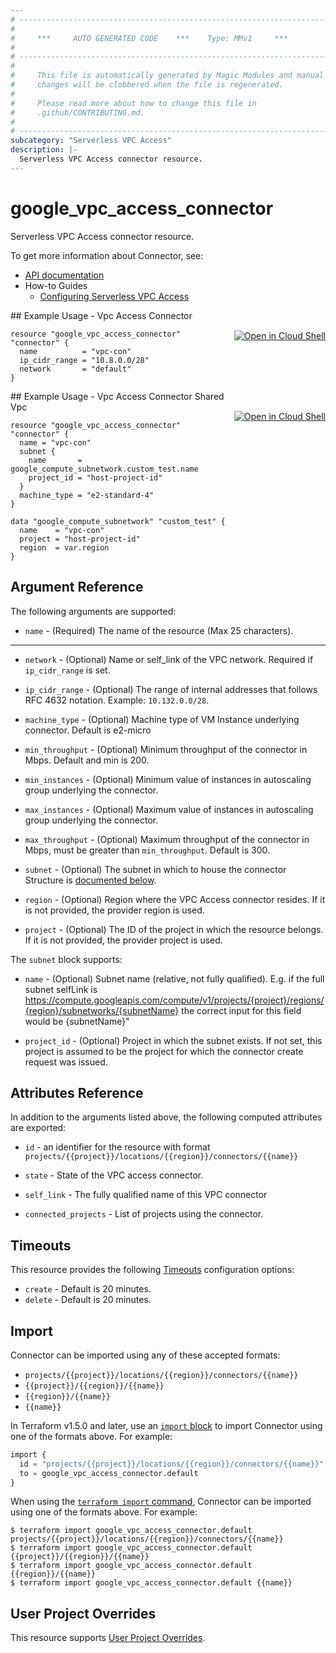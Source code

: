 ```yaml
---
# ----------------------------------------------------------------------------
#
#     ***     AUTO GENERATED CODE    ***    Type: MMv1     ***
#
# ----------------------------------------------------------------------------
#
#     This file is automatically generated by Magic Modules and manual
#     changes will be clobbered when the file is regenerated.
#
#     Please read more about how to change this file in
#     .github/CONTRIBUTING.md.
#
# ----------------------------------------------------------------------------
subcategory: "Serverless VPC Access"
description: |-
  Serverless VPC Access connector resource.
---
```


# google\_vpc\_access\_connector

Serverless VPC Access connector resource.


To get more information about Connector, see:

* [API documentation](https://cloud.google.com/vpc/docs/reference/vpcaccess/rest/v1/projects.locations.connectors)
* How-to Guides
    * [Configuring Serverless VPC Access](https://cloud.google.com/vpc/docs/configure-serverless-vpc-access)

<div class = "oics-button" style="float: right; margin: 0 0 -15px">
  <a href="https://console.cloud.google.com/cloudshell/open?cloudshell_git_repo=https%3A%2F%2Fgithub.com%2Fterraform-google-modules%2Fdocs-examples.git&cloudshell_working_dir=vpc_access_connector&cloudshell_image=gcr.io%2Fcloudshell-images%2Fcloudshell%3Alatest&open_in_editor=main.tf&cloudshell_print=.%2Fmotd&cloudshell_tutorial=.%2Ftutorial.md" target="_blank">
    <img alt="Open in Cloud Shell" src="//gstatic.com/cloudssh/images/open-btn.svg" style="max-height: 44px; margin: 32px auto; max-width: 100%;">
  </a>
</div>
## Example Usage - Vpc Access Connector


```hcl
resource "google_vpc_access_connector" "connector" {
  name          = "vpc-con"
  ip_cidr_range = "10.8.0.0/28"
  network       = "default"
}
```
<div class = "oics-button" style="float: right; margin: 0 0 -15px">
  <a href="https://console.cloud.google.com/cloudshell/open?cloudshell_git_repo=https%3A%2F%2Fgithub.com%2Fterraform-google-modules%2Fdocs-examples.git&cloudshell_working_dir=vpc_access_connector_shared_vpc&cloudshell_image=gcr.io%2Fcloudshell-images%2Fcloudshell%3Alatest&open_in_editor=main.tf&cloudshell_print=.%2Fmotd&cloudshell_tutorial=.%2Ftutorial.md" target="_blank">
    <img alt="Open in Cloud Shell" src="//gstatic.com/cloudssh/images/open-btn.svg" style="max-height: 44px; margin: 32px auto; max-width: 100%;">
  </a>
</div>
## Example Usage - Vpc Access Connector Shared Vpc


```hcl
resource "google_vpc_access_connector" "connector" {
  name = "vpc-con"
  subnet {
    name       = google_compute_subnetwork.custom_test.name
    project_id = "host-project-id"
  }
  machine_type = "e2-standard-4"
}

data "google_compute_subnetwork" "custom_test" {
  name    = "vpc-con"
  project = "host-project-id"
  region  = var.region
}
```

## Argument Reference

The following arguments are supported:


* `name` -
  (Required)
  The name of the resource (Max 25 characters).


- - -


* `network` -
  (Optional)
  Name or self_link of the VPC network. Required if `ip_cidr_range` is set.

* `ip_cidr_range` -
  (Optional)
  The range of internal addresses that follows RFC 4632 notation. Example: `10.132.0.0/28`.

* `machine_type` -
  (Optional)
  Machine type of VM Instance underlying connector. Default is e2-micro

* `min_throughput` -
  (Optional)
  Minimum throughput of the connector in Mbps. Default and min is 200.

* `min_instances` -
  (Optional)
  Minimum value of instances in autoscaling group underlying the connector.

* `max_instances` -
  (Optional)
  Maximum value of instances in autoscaling group underlying the connector.

* `max_throughput` -
  (Optional)
  Maximum throughput of the connector in Mbps, must be greater than `min_throughput`. Default is 300.

* `subnet` -
  (Optional)
  The subnet in which to house the connector
  Structure is [documented below](#nested_subnet).

* `region` -
  (Optional)
  Region where the VPC Access connector resides. If it is not provided, the provider region is used.

* `project` - (Optional) The ID of the project in which the resource belongs.
    If it is not provided, the provider project is used.


<a name="nested_subnet"></a>The `subnet` block supports:

* `name` -
  (Optional)
  Subnet name (relative, not fully qualified). E.g. if the full subnet selfLink is
  https://compute.googleapis.com/compute/v1/projects/{project}/regions/{region}/subnetworks/{subnetName} the correct input for this field would be {subnetName}"

* `project_id` -
  (Optional)
  Project in which the subnet exists. If not set, this project is assumed to be the project for which the connector create request was issued.

## Attributes Reference

In addition to the arguments listed above, the following computed attributes are exported:

* `id` - an identifier for the resource with format `projects/{{project}}/locations/{{region}}/connectors/{{name}}`

* `state` -
  State of the VPC access connector.

* `self_link` -
  The fully qualified name of this VPC connector

* `connected_projects` -
  List of projects using the connector.


## Timeouts

This resource provides the following
[Timeouts](https://developer.hashicorp.com/terraform/plugin/sdkv2/resources/retries-and-customizable-timeouts) configuration options:

- `create` - Default is 20 minutes.
- `delete` - Default is 20 minutes.

## Import


Connector can be imported using any of these accepted formats:

* `projects/{{project}}/locations/{{region}}/connectors/{{name}}`
* `{{project}}/{{region}}/{{name}}`
* `{{region}}/{{name}}`
* `{{name}}`


In Terraform v1.5.0 and later, use an [`import` block](https://developer.hashicorp.com/terraform/language/import) to import Connector using one of the formats above. For example:

```tf
import {
  id = "projects/{{project}}/locations/{{region}}/connectors/{{name}}"
  to = google_vpc_access_connector.default
}
```

When using the [`terraform import` command](https://developer.hashicorp.com/terraform/cli/commands/import), Connector can be imported using one of the formats above. For example:

```
$ terraform import google_vpc_access_connector.default projects/{{project}}/locations/{{region}}/connectors/{{name}}
$ terraform import google_vpc_access_connector.default {{project}}/{{region}}/{{name}}
$ terraform import google_vpc_access_connector.default {{region}}/{{name}}
$ terraform import google_vpc_access_connector.default {{name}}
```

## User Project Overrides

This resource supports [User Project Overrides](https://registry.terraform.io/providers/hashicorp/google/latest/docs/guides/provider_reference#user_project_override).
